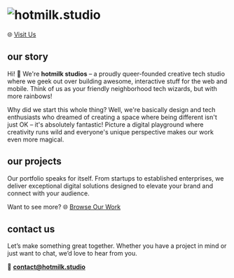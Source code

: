
# ![hotmilk.studio]([https://r2.grapefruit.host/hotmilktext.png](https://r2.hotmilk.studio/hotmilktext.png))

🌐 [Visit Us](https://hotmilk.studio)


## our story

Hi! 👋 We're **hotmilk studios** – a proudly queer-founded creative tech studio where we geek out over building awesome, interactive stuff for the web and mobile. Think of us as your friendly neighborhood tech wizards, but with more rainbows!

Why did we start this whole thing? Well, we're basically design and tech enthusiasts who dreamed of creating a space where being different isn't just OK – it's absolutely fantastic! Picture a digital playground where creativity runs wild and everyone's unique perspective makes our work even more magical.


## our projects

Our portfolio speaks for itself. From startups to established enterprises, we deliver exceptional digital solutions designed to elevate your brand and connect with your audience. 

Want to see more? 🌐 [Browse Our Work](https://hotmilk.studio/projects)

## contact us

Let’s make something great together. Whether you have a project in mind or just want to chat, we’d love to hear from you.

📧 **contact@hotmilk.studio**
